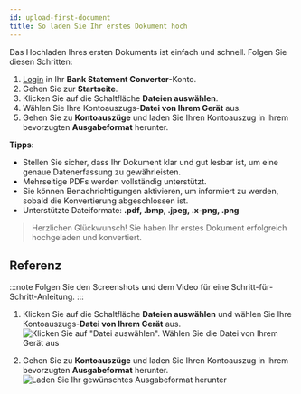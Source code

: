 ```yaml
---
id: upload-first-document
title: So laden Sie Ihr erstes Dokument hoch
---
```


Das Hochladen Ihres ersten Dokuments ist einfach und schnell. Folgen Sie diesen Schritten:

1. [Login](https://bankstmtconverter.com/login) in Ihr **Bank Statement Converter**-Konto.  
2. Gehen Sie zur **Startseite**.  
3. Klicken Sie auf die Schaltfläche **Dateien auswählen**.  
4. Wählen Sie Ihre Kontoauszugs-**Datei von Ihrem Gerät** aus.  
5. Gehen Sie zu **Kontoauszüge** und laden Sie Ihren Kontoauszug in Ihrem bevorzugten **Ausgabeformat** herunter.  

**Tipps:**  
- Stellen Sie sicher, dass Ihr Dokument klar und gut lesbar ist, um eine genaue Datenerfassung zu gewährleisten.  
- Mehrseitige PDFs werden vollständig unterstützt.  
- Sie können Benachrichtigungen aktivieren, um informiert zu werden, sobald die Konvertierung abgeschlossen ist.  
- Unterstützte Dateiformate: **.pdf, .bmp, .jpeg, .x-png, .png**  

> Herzlichen Glückwunsch! Sie haben Ihr erstes Dokument erfolgreich hochgeladen und konvertiert.

## Referenz
:::note
Folgen Sie den Screenshots und dem Video für eine Schritt-für-Schritt-Anleitung.
:::

1. Klicken Sie auf die Schaltfläche **Dateien auswählen** und wählen Sie Ihre Kontoauszugs-**Datei von Ihrem Gerät** aus.  
![Klicken Sie auf "Datei auswählen". Wählen Sie die Datei von Ihrem Gerät aus](/img/upload-file.png)

2. Gehen Sie zu **Kontoauszüge** und laden Sie Ihren Kontoauszug in Ihrem bevorzugten **Ausgabeformat** herunter.  
![Laden Sie Ihr gewünschtes Ausgabeformat herunter](/img/statement.png)
